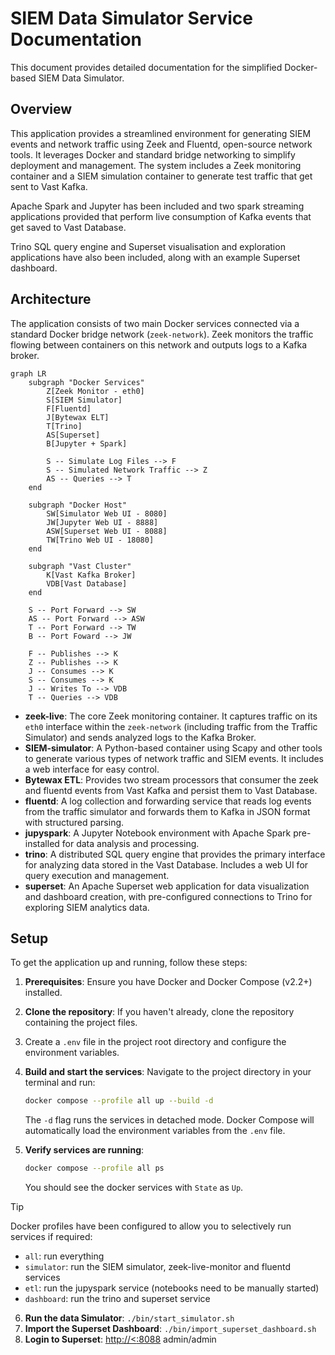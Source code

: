 # SIEM Data Simulator Service Documentation

This document provides detailed documentation for the simplified Docker-based SIEM Data Simulator.

## Overview

This application provides a streamlined environment for generating SIEM events and network traffic using Zeek and Fluentd, open-source network tools. It leverages Docker and standard bridge networking to simplify deployment and management. The system includes a Zeek monitoring container and a SIEM simulation container to generate test traffic that get sent to Vast Kafka.

Apache Spark and Jupyter has been included and two spark streaming applications provided that perform live consumption of Kafka events that get saved to Vast Database.

Trino SQL query engine and Superset visualisation and exploration applications have also been included, along with an example Superset dashboard.

## Architecture

The application consists of two main Docker services connected via a standard Docker bridge network (`zeek-network`). Zeek monitors the traffic flowing between containers on this network and outputs logs to a Kafka broker.

```mermaid
graph LR
    subgraph "Docker Services"
        Z[Zeek Monitor - eth0]
        S[SIEM Simulator]
        F[Fluentd]
        J[Bytewax ELT]
        T[Trino]
        AS[Superset]
        B[Jupyter + Spark]

        S -- Simulate Log Files --> F
        S -- Simulated Network Traffic --> Z
        AS -- Queries --> T
    end

    subgraph "Docker Host"
        SW[Simulator Web UI - 8080]
        JW[Jupyter Web UI - 8888]
        ASW[Superset Web UI - 8088]
        TW[Trino Web UI - 18080]
    end

    subgraph "Vast Cluster"
        K[Vast Kafka Broker]
        VDB[Vast Database]
    end

    S -- Port Forward --> SW
    AS -- Port Forward --> ASW
    T -- Port Forward --> TW
    B -- Port Foward --> JW

    F -- Publishes --> K
    Z -- Publishes --> K
    J -- Consumes --> K
    S -- Consumes --> K
    J -- Writes To --> VDB
    T -- Queries --> VDB
```

-   **zeek-live**: The core Zeek monitoring container. It captures traffic on its `eth0` interface within the `zeek-network` (including traffic from the Traffic Simulator) and sends analyzed logs to the Kafka Broker.
-   **SIEM-simulator**: A Python-based container using Scapy and other tools to generate various types of network traffic and SIEM events. It includes a web interface for easy control.
-   **Bytewax ETL**: Provides two stream processors that consumer the zeek and fluentd events from Vast Kafka and persist them to Vast Database.
-   **fluentd**: A log collection and forwarding service that reads log events from the traffic simulator and forwards them to Kafka in JSON format with structured parsing.
-   **jupyspark**: A Jupyter Notebook environment with Apache Spark pre-installed for data analysis and processing.
-   **trino**: A distributed SQL query engine that provides the primary interface for analyzing data stored in the Vast Database. Includes a web UI for query execution and management.
-   **superset**: An Apache Superset web application for data visualization and dashboard creation, with pre-configured connections to Trino for exploring SIEM analytics data.

## Setup

To get the application up and running, follow these steps:

1.  **Prerequisites**: Ensure you have Docker and Docker Compose (v2.2+) installed.

2.  **Clone the repository**: If you haven't already, clone the repository containing the project files.
3.  Create a `.env` file in the project root directory and configure the environment variables.
4.  **Build and start the services**: Navigate to the project directory in your terminal and run:
    ```bash
    docker compose --profile all up --build -d
    ```
    The `-d` flag runs the services in detached mode.
    Docker Compose will automatically load the environment variables from the `.env` file.
5.  **Verify services are running**:
    ```bash
    docker compose --profile all ps
    ```
    You should see the docker services with `State` as `Up`.

> [!TIP]
> Docker profiles have been configured to allow you to selectively run services if required:
>  - `all`: run everything
>  - `simulator`: run the SIEM simulator, zeek-live-monitor and fluentd services
>  - `etl`: run the jupyspark service (notebooks need to be manually started)
>  - `dashboard`: run the trino and superset service


6. **Run the data Simulator**: `./bin/start_simulator.sh`
7. **Import the Superset Dashboard**: `./bin/import_superset_dashboard.sh`
8. **Login to Superset**: [http://<<your-docker-compose-host>:8088](http://<<your-docker-compose-host>:8088) admin/admin
